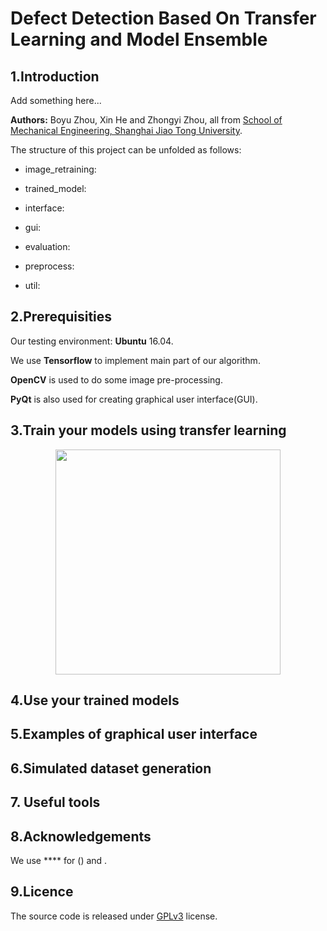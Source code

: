 #  Defect Detection Based On Transfer Learning and Model Ensemble

## 1.Introduction

 Add something here...

**Authors:** Boyu Zhou, Xin He and Zhongyi Zhou, all from [School of Mechanical Engineering, Shanghai Jiao Tong University](http://me.sjtu.edu.cn/).

The structure of this project can be unfolded as follows:

- image_retraining:

- trained_model:

- interface:

- gui:

- evaluation:

- preprocess:

- util:

## 2.Prerequisities
  Our testing environment: **Ubuntu** 16.04.

  We use **Tensorflow** to implement main part of our algorithm. 
  
  **OpenCV** is used to do some image pre-processing.

  **PyQt** is also used for creating graphical user interface(GUI). 

## 3.Train your models using transfer learning

  <div align=center>
  <img src="https://github.com/HKUST-Aerial-Robotics/grad_traj_optimization/blob/master/pic/text1.png" width = "360" height = "360">
  </div>

## 4.Use your trained models


## 5.Examples of graphical user interface


## 6.Simulated dataset generation


## 7. Useful tools


## 8.Acknowledgements
  We use **** for () and .


## 9.Licence
The source code is released under [GPLv3](http://www.gnu.org/licenses/) license.



